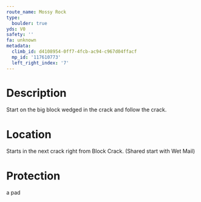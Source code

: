 ```yaml
---
route_name: Mossy Rock
type:
  boulder: true
yds: V0
safety: ''
fa: unknown
metadata:
  climb_id: d4108954-0ff7-4fcb-ac94-c967d04ffacf
  mp_id: '117610773'
  left_right_index: '7'
---
```

# Description
Start on the big block wedged in the crack and follow the crack.

# Location
Starts in the next crack right from Block Crack. (Shared start with Wet Mail)

# Protection
a pad
